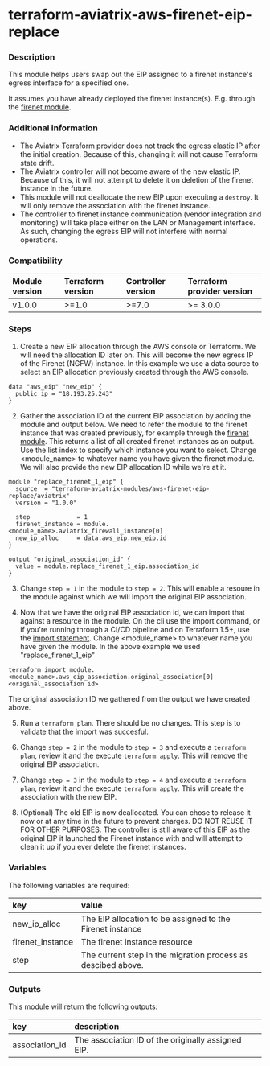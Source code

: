 # terraform-aviatrix-aws-firenet-eip-replace

### Description
This module helps users swap out the EIP assigned to a firenet instance's egress interface for a specified one.

It assumes you have already deployed the firenet instance(s). E.g. through the [firenet module](https://github.com/terraform-aviatrix-modules/terraform-aviatrix-mc-firenet).

### Additional information
- The Aviatrix Terraform provider does not track the egress elastic IP after the initial creation. Because of this, changing it will not cause Terraform state drift.
- The Aviatrix controller will not become aware of the new elastic IP. Because of this, it will not attempt to delete it on deletion of the firenet instance in the future.
- This module will not deallocate the new EIP upon execuitng a `destroy`. It will only remove the association with the firenet instance.
- The controller to firenet instance communication (vendor integration and monitoring) will take place either on the LAN or Management interface. As such, changing the egress EIP will not interfere with normal operations.

### Compatibility
Module version | Terraform version | Controller version | Terraform provider version
:--- | :--- | :--- | :---
v1.0.0 | >=1.0 | >=7.0 | >= 3.0.0

### Steps

1. Create a new EIP allocation through the AWS console or Terraform. We will need the allocation ID later on. This will become the new egress IP of the Firenet (NGFW) instance. In this example we use a data source to select an EIP allocation previously created through the AWS console.
```hcl
data "aws_eip" "new_eip" {
  public_ip = "18.193.25.243"
}
```

2. Gather the association ID of the current EIP association by adding the module and output below. We need to refer the module to the firenet instance that was created previously, for example through the [firenet module](https://github.com/terraform-aviatrix-modules/terraform-aviatrix-mc-firenet). This returns a list of all created firenet instances as an output. Use the list index to specify which instance you want to select. Change \<module_name\> to whatever name you have given the firenet module. We will also provide the new EIP allocation ID while we're at it.
```hcl
module "replace_firenet_1_eip" {
  source  = "terraform-aviatrix-modules/aws-firenet-eip-replace/aviatrix"
  version = "1.0.0"    

  step             = 1
  firenet_instance = module.<module_name>.aviatrix_firewall_instance[0]
  new_ip_alloc     = data.aws_eip.new_eip.id
}

output "original_association_id" {
  value = module.replace_firenet_1_eip.association_id
}
```

3. Change `step = 1` in the module to `step = 2`. This will enable a resoure in the module against which we will import the original EIP association.

4. Now that we have the original EIP association id, we can import that against a resource in the module. On the cli use the import command, or if you're running through a CI/CD pipeline and on Terraform 1.5+, use the [import statement](https://developer.hashicorp.com/terraform/language/import). Change \<module_name\> to whatever name you have given the module. In the above example we used "replace_firenet_1_eip"

```terraform import module.<module_name>.aws_eip_association.original_association[0] <original_association id>```

The original association ID we gathered from the output we have created above.

5. Run a `terraform plan`. There should be no changes. This step is to validate that the import was succesful.

6. Change `step = 2` in the module to `step = 3` and execute a `terraform plan`, review it and the execute `terraform apply`. This will remove the original EIP association.

7. Change `step = 3` in the module to `step = 4` and execute a `terraform plan`, review it and the execute `terraform apply`. This will create the association with the new EIP.

8. (Optional) The old EIP is now deallocated. You can chose to release it now or at any time in the future to prevent charges. DO NOT REUSE IT FOR OTHER PURPOSES. The controller is still aware of this EIP as the original EIP it launched the Firenet instance with and will attempt to clean it up if you ever delete the firenet instances.

### Variables
The following variables are required:

key | value
:--- | :---
new_ip_alloc | The EIP allocation to be assigned to the Firenet instance
firenet_instance | The firenet instance resource
step | The current step in the migration process as descibed above.

### Outputs
This module will return the following outputs:

key | description
:---|:---
association_id | The association ID of the originally assigned EIP.